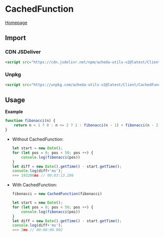 # CachedFunction

[Homepage](../../README.md)

## Import
### CDN JSDeliver
```html
<script src="https://cdn.jsdelivr.net/npm/azheda-utils-v2@latest/Client/CachedFunction/cachedfunction.js"></script>
```
### Unpkg
```html
<script src="https://unpkg.com/azheda-utils-v2@latest/Client/CachedFunction/cachedfunction.js"></script>
```

## Usage

__Example__
```js
function fibonacci(n) {
	return n < 1 ? 0 : n <= 2 ? 1 : fibonacci(n - 1) + fibonacci(n - 2);
}
```


- Without CachedFunction:
	```js
	let start = new Date();
	for (let pos = 0; pos < 50; pos ++) {
	    console.log(fibonacci(pos))
	}
	let diff = new Date().getTime() - start.getTime();
	console.log(diff+'ms');
	>>> 193286ms // 00:03:13.286
	```

- With CachedFunction:
	```js
	fibonacci = new CachedFunction(fibonacci)

	let start = new Date();
	for (let pos = 0; pos < 50; pos ++) {
	    console.log(fibonacci(pos))
	}
	let diff = new Date().getTime() - start.getTime();
	console.log(diff+'ms');
	>>> 2ms // 00:00:00.002
	```

